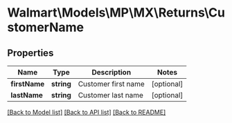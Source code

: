 # Walmart\Models\MP\MX\Returns\CustomerName

## Properties

Name | Type | Description | Notes
------------ | ------------- | ------------- | -------------
**firstName** | **string** | Customer first name | [optional]
**lastName** | **string** | Customer last name | [optional]


[[Back to Model list]](./) [[Back to API list]](../../../../../README.md#supported-apis) [[Back to README]](../../../../../README.md)
